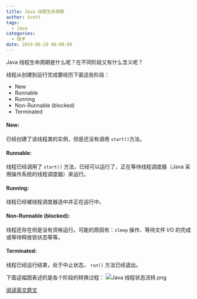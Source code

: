 ```yaml
---
title: Java 线程生命周期
author: Scott
tags:
  - Java
categories:
  - 技术
date: 2019-06-29 00:00:00
---
```


Java 线程生命周期是什么呢？在不同阶段又有什么含义呢？
<!--more-->

线程从创建到运行完成要经历下面这些阶段：

* New
* Runnable
* Running
* Non-Runnable (blocked)
* Terminated

#### New:
已经创建了该线程类的实例，但是还没有调用 `start()`方法。

#### Runnable:
线程已经调用了 `start()` 方法，已经可以运行了，正在等待线程调度器（Java 采用操作系统的线程调度器）来运行。

#### Running:

线程已经被线程调度器选中并正在运行中。

#### Non-Runnable (blocked):
线程还存在但是没有资格运行。可能的原因有：`sleep` 操作、等待文件 I/O 的完成或等待释放锁状态等等。

#### Terminated:
线程已经运行结束，处于中止状态， `run()` 方法已经退出。

下面这幅图表述的是各个阶段的转换过程：
![Java 线程状态流转.png](/images/java-thread-life-cycle.webp)

[阅读英文原文](http://www.techbeamers.com/java-multithreading-with-examples/)